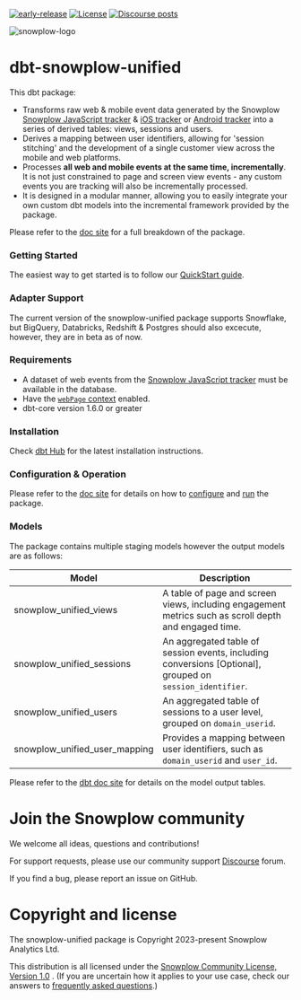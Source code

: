 [![early-release]][tracker-classification] [![License][license-image]][license] [![Discourse posts][discourse-image]][discourse]

![snowplow-logo](https://raw.githubusercontent.com/snowplow/dbt-snowplow-utils/main/assets/snowplow_logo.png)

# dbt-snowplow-unified
This dbt package:

- Transforms raw web &amp; mobile event data generated by the Snowplow [Snowplow JavaScript tracker][tracker-docs] &amp; [iOS tracker](https://docs.snowplow.io/docs/collecting-data/collecting-from-own-applications/objective-c-tracker/) or [Android tracker](https://docs.snowplow.io/docs/collecting-data/collecting-from-own-applications/android-tracker/) into a series of derived tables: views, sessions and users.
- Derives a mapping between user identifiers, allowing for 'session stitching' and the development of a single customer view across the mobile and web platforms.
- Processes **all web and mobile events at the same time, incrementally**. It is not just constrained to page and screen view events - any custom events you are tracking will also be incrementally processed.
- It is designed in a modular manner, allowing you to easily integrate your own custom dbt models into the incremental framework provided by the package.

Please refer to the [doc site](https://docs.snowplow.io/docs/modeling-your-data/modeling-your-data-with-dbt/dbt-models/dbt-unified-data-model/) for a full breakdown of the package.

### Getting Started

The easiest way to get started is to follow our [QuickStart guide](https://docs.snowplow.io/docs/modeling-your-data/modeling-your-data-with-dbt/dbt-quickstart/unified/).

### Adapter Support

The current version of the snowplow-unified package supports Snowflake, but BigQuery, Databricks, Redshift & Postgres should also excecute, however, they are in beta as of now.

### Requirements

- A dataset of web events from the [Snowplow JavaScript tracker][tracker-docs] must be available in the database.
- Have the [`webPage` context][webpage-context] enabled.
- dbt-core version 1.6.0 or greater

### Installation

Check [dbt Hub](https://hub.getdbt.com/snowplow/snowplow_unified/latest/) for the latest installation instructions.

### Configuration & Operation

Please refer to the [doc site](https://docs.snowplow.io/docs/modeling-your-data/modeling-your-data-with-dbt/) for details on how to [configure](https://docs.snowplow.io/docs/modeling-your-data/modeling-your-data-with-dbt/dbt-configuration/unified/) and [run](https://docs.snowplow.io/docs/modeling-your-data/modeling-your-data-with-dbt/dbt-quickstart/unified/) the package.

### Models

The package contains multiple staging models however the output models are as follows:

| Model                             | Description                                                                                                  |
| --------------------------------- | ------------------------------------------------------------------------------------------------------------ |
| snowplow_unified_views           | A table of page and screen views, including engagement metrics such as scroll depth and engaged time.                   |
| snowplow_unified_sessions             | An aggregated table of session events, including conversions [Optional], grouped on `session_identifier`.      |
| snowplow_unified_users                | An aggregated table of sessions to a user level, grouped on `domain_userid`.                                 |
| snowplow_unified_user_mapping         | Provides a mapping between user identifiers, such as `domain_userid` and `user_id`.                                  |


Please refer to the [dbt doc site](https://snowplow.github.io/dbt-snowplow-unified/#!/overview/snowplow_unified) for details on the model output tables.

# Join the Snowplow community

We welcome all ideas, questions and contributions!

For support requests, please use our community support [Discourse][discourse] forum.

If you find a bug, please report an issue on GitHub.

# Copyright and license

The snowplow-unified package is Copyright 2023-present Snowplow Analytics Ltd.

This distribution is all licensed under the [Snowplow Community License, Version 1.0][license] . (If you are uncertain how it applies to your use case, check our answers to [frequently asked questions](https://docs.snowplow.io/docs/contributing/community-license-faq/).)

[license]: https://docs.snowplow.io/community-license-1.0/
[license-image]: http://img.shields.io/badge/license-Snowplow--Community--1-blue.svg?style=flat
[tracker-classification]: https://docs.snowplow.io/docs/collecting-data/collecting-from-own-applications/tracker-maintenance-classification/
[early-release]: https://img.shields.io/static/v1?style=flat&label=Snowplow&message=Early%20Release&color=014477&labelColor=9ba0aa&logo=data:image/png;base64,iVBORw0KGgoAAAANSUhEUgAAABAAAAAQCAMAAAAoLQ9TAAAAeFBMVEVMaXGXANeYANeXANZbAJmXANeUANSQAM+XANeMAMpaAJhZAJeZANiXANaXANaOAM2WANVnAKWXANZ9ALtmAKVaAJmXANZaAJlXAJZdAJxaAJlZAJdbAJlbAJmQAM+UANKZANhhAJ+EAL+BAL9oAKZnAKVjAKF1ALNBd8J1AAAAKHRSTlMAa1hWXyteBTQJIEwRgUh2JjJon21wcBgNfmc+JlOBQjwezWF2l5dXzkW3/wAAAHpJREFUeNokhQOCA1EAxTL85hi7dXv/E5YPCYBq5DeN4pcqV1XbtW/xTVMIMAZE0cBHEaZhBmIQwCFofeprPUHqjmD/+7peztd62dWQRkvrQayXkn01f/gWp2CrxfjY7rcZ5V7DEMDQgmEozFpZqLUYDsNwOqbnMLwPAJEwCopZxKttAAAAAElFTkSuQmCC
[tracker-docs]: https://docs.snowplow.io/docs/collecting-data/collecting-from-own-applications/javascript-trackers/
[webpage-context]: https://docs.snowplow.io/docs/collecting-data/collecting-from-own-applications/javascript-trackers/javascript-tracker/javascript-tracker-v3/tracker-setup/initialization-options/#adding-predefined-contexts
[dbt-package-docs]: https://docs.getdbt.com/docs/building-a-dbt-project/package-management
[discourse-image]: https://img.shields.io/discourse/posts?server=https%3A%2F%2Fdiscourse.snowplow.io%2F
[discourse]: http://discourse.snowplow.io/


